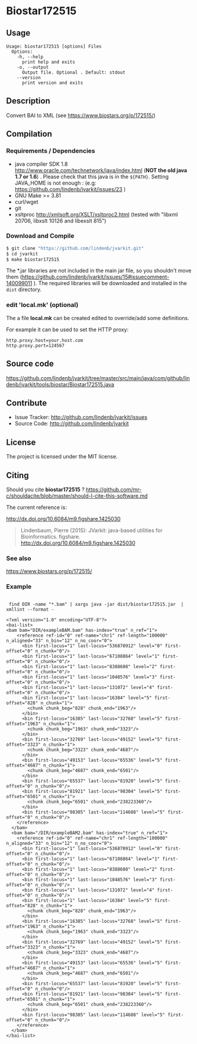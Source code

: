 # Biostar172515


## Usage

```
Usage: biostar172515 [options] Files
  Options:
    -h, --help
      print help and exits
    -o, --output
      Output file. Optional . Default: stdout
    --version
      print version and exits

```


## Description

Convert BAI to XML (see https://www.biostars.org/p/172515/)

## Compilation

### Requirements / Dependencies

* java compiler SDK 1.8 http://www.oracle.com/technetwork/java/index.html (**NOT the old java 1.7 or 1.6**) . Please check that this java is in the `${PATH}`. Setting JAVA_HOME is not enough : (e.g: https://github.com/lindenb/jvarkit/issues/23 )
* GNU Make >= 3.81
* curl/wget
* git
* xsltproc http://xmlsoft.org/XSLT/xsltproc2.html (tested with "libxml 20706, libxslt 10126 and libexslt 815")


### Download and Compile

```bash
$ git clone "https://github.com/lindenb/jvarkit.git"
$ cd jvarkit
$ make biostar172515
```

The *.jar libraries are not included in the main jar file, so you shouldn't move them (https://github.com/lindenb/jvarkit/issues/15#issuecomment-140099011 ).
The required libraries will be downloaded and installed in the `dist` directory.

### edit 'local.mk' (optional)

The a file **local.mk** can be created edited to override/add some definitions.

For example it can be used to set the HTTP proxy:

```
http.proxy.host=your.host.com
http.proxy.port=124567
```
## Source code 

https://github.com/lindenb/jvarkit/tree/master/src/main/java/com/github/lindenb/jvarkit/tools/biostar/Biostar172515.java

## Contribute

- Issue Tracker: http://github.com/lindenb/jvarkit/issues
- Source Code: http://github.com/lindenb/jvarkit

## License

The project is licensed under the MIT license.

## Citing

Should you cite **biostar172515** ? https://github.com/mr-c/shouldacite/blob/master/should-I-cite-this-software.md

The current reference is:

http://dx.doi.org/10.6084/m9.figshare.1425030

> Lindenbaum, Pierre (2015): JVarkit: java-based utilities for Bioinformatics. figshare.
> http://dx.doi.org/10.6084/m9.figshare.1425030





### See also

https://www.biostars.org/p/172515/	


### Example




```
 
 find DIR -name "*.bam" | xargs java -jar dist/biostar172515.jar  | xmllint --format -

<?xml version="1.0" encoding="UTF-8"?>
<bai-list>
<bam bam="DIR/exampleBAM.bam" has-index="true" n_ref="1">
    <reference ref-id="0" ref-name="chr1" ref-length="100000" n_aligned="33" n_bin="12" n_no_coor="0">
      <bin first-locus="1" last-locus="536870912" level="0" first-offset="0" n_chunk="0"/>
      <bin first-locus="1" last-locus="67108864" level="1" first-offset="0" n_chunk="0"/>
      <bin first-locus="1" last-locus="8388608" level="2" first-offset="0" n_chunk="0"/>
      <bin first-locus="1" last-locus="1048576" level="3" first-offset="0" n_chunk="0"/>
      <bin first-locus="1" last-locus="131072" level="4" first-offset="0" n_chunk="0"/>
      <bin first-locus="1" last-locus="16384" level="5" first-offset="828" n_chunk="1">
        <chunk chunk_beg="828" chunk_end="1963"/>
      </bin>
      <bin first-locus="16385" last-locus="32768" level="5" first-offset="1963" n_chunk="1">
        <chunk chunk_beg="1963" chunk_end="3323"/>
      </bin>
      <bin first-locus="32769" last-locus="49152" level="5" first-offset="3323" n_chunk="1">
        <chunk chunk_beg="3323" chunk_end="4687"/>
      </bin>
      <bin first-locus="49153" last-locus="65536" level="5" first-offset="4687" n_chunk="1">
        <chunk chunk_beg="4687" chunk_end="6501"/>
      </bin>
      <bin first-locus="65537" last-locus="81920" level="5" first-offset="0" n_chunk="0"/>
      <bin first-locus="81921" last-locus="98304" level="5" first-offset="6501" n_chunk="1">
        <chunk chunk_beg="6501" chunk_end="238223360"/>
      </bin>
      <bin first-locus="98305" last-locus="114688" level="5" first-offset="0" n_chunk="0"/>
    </reference>
  </bam>
  <bam bam="/DIR/exampleBAM2.bam" has-index="true" n_ref="1">
    <reference ref-id="0" ref-name="chr1" ref-length="100000" n_aligned="33" n_bin="12" n_no_coor="0">
      <bin first-locus="1" last-locus="536870912" level="0" first-offset="0" n_chunk="0"/>
      <bin first-locus="1" last-locus="67108864" level="1" first-offset="0" n_chunk="0"/>
      <bin first-locus="1" last-locus="8388608" level="2" first-offset="0" n_chunk="0"/>
      <bin first-locus="1" last-locus="1048576" level="3" first-offset="0" n_chunk="0"/>
      <bin first-locus="1" last-locus="131072" level="4" first-offset="0" n_chunk="0"/>
      <bin first-locus="1" last-locus="16384" level="5" first-offset="828" n_chunk="1">
        <chunk chunk_beg="828" chunk_end="1963"/>
      </bin>
      <bin first-locus="16385" last-locus="32768" level="5" first-offset="1963" n_chunk="1">
        <chunk chunk_beg="1963" chunk_end="3323"/>
      </bin>
      <bin first-locus="32769" last-locus="49152" level="5" first-offset="3323" n_chunk="1">
        <chunk chunk_beg="3323" chunk_end="4687"/>
      </bin>
      <bin first-locus="49153" last-locus="65536" level="5" first-offset="4687" n_chunk="1">
        <chunk chunk_beg="4687" chunk_end="6501"/>
      </bin>
      <bin first-locus="65537" last-locus="81920" level="5" first-offset="0" n_chunk="0"/>
      <bin first-locus="81921" last-locus="98304" level="5" first-offset="6501" n_chunk="1">
        <chunk chunk_beg="6501" chunk_end="238223360"/>
      </bin>
      <bin first-locus="98305" last-locus="114688" level="5" first-offset="0" n_chunk="0"/>
    </reference>
  </bam>
</bai-list>
```






